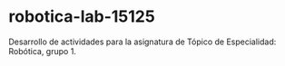 # robotica-lab-15125
Desarrollo de actividades para la asignatura de Tópico de Especialidad: Robótica, grupo 1.

